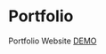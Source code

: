 # Portfolio
Portfolio Website
<a href="https://mohammadrizala.github.io/Portfolio/" target="blank">DEMO</a>
